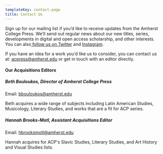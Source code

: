 ```yaml
---
templateKey: contact-page
title: Contact Us
---
```

Sign up for our mailing list if you’d like to receive updates from the Amherst College Press. We’ll send out regular news about our new titles, series, developments in digital and open access scholarship, and other interests. You can also[ follow us on Twitter](https://twitter.com/AmCollPress) and [Instagram](https://www.instagram.com/amherstcollegepress/).

If you have an idea for a work you’d like us to consider, you can contact us at: acpress@amherst.edu or get in touch with an editor directly.

#### Our Acquisitions Editors

##### Beth Bouloukos, Director of Amherst College Press

Email: bbouloukos@amherst.edu

Beth acquires a wide range of subjects including Latin American Studies, Musicology, Literary Studies, and works that are a fit for ACP series. 

##### Hannah Brooks-Motl, Assistant Acquisitions Editor

Email: hbrooksmotl@amherst.edu

Hannah acquires for ACP's Slavic Studies, Literary Studies, and Art History and Visual Studies lists.